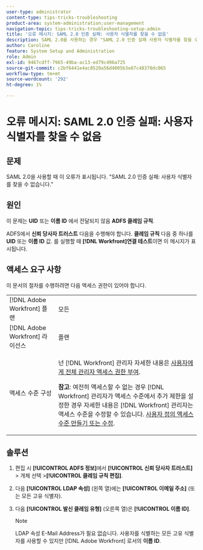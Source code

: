 ```yaml
---
user-type: administrator
content-type: tips-tricks-troubleshooting
product-area: system-administration;user-management
navigation-topic: tips-tricks-troubleshooting-setup-admin
title: '오류 메시지: SAML 2.0 인증 실패: 사용자 식별자를 찾을 수 없음'
description: SAML 2.0을 사용하는 경우 "SAML 2.0 인증 실패 사용자 식별자를 찾을 수 없음" 오류는 ADFS 클레임 규칙에서 UID 또는 NAME ID가 전달되지 않음을 의미합니다. ADFS에서 신뢰 당사자 트러스트에는 UID 또는 NAME ID 값을 전달하는 클레임 규칙이 있어야 합니다. 를 실행할 때 [!DNL Workfront] 연결 테스트. 성공하면 이 메시지가 표시됩니다.
author: Caroline
feature: System Setup and Administration
role: Admin
exl-id: 9467cdff-7965-49ba-ac13-ed79c496a725
source-git-commit: c2bf6441e4ac8520a56d4005b3e87c48370dc065
workflow-type: tm+mt
source-wordcount: '292'
ht-degree: 1%

---
```


# 오류 메시지: SAML 2.0 인증 실패: 사용자 식별자를 찾을 수 없음

## 문제

SAML 2.0을 사용할 때 이 오류가 표시됩니다. &quot;SAML 2.0 인증 실패: 사용자 식별자를 찾을 수 없습니다.&quot;

## 원인

이 문제는 **UID** 또는 **이름 ID** 에서 전달되지 않음 **ADFS 클레임 규칙**.

ADFS에서 **신뢰 당사자 트러스트** 다음을 수행해야 합니다. **클레임 규칙** 다음 중 하나를 **UID** 또는 **이름 ID** 값. 를 실행할 때 **[!DNL Workfront]연결 테스트**&#x200B;이면 이 메시지가 표시됩니다.

## 액세스 요구 사항

이 문서의 절차를 수행하려면 다음 액세스 권한이 있어야 합니다.

<table style="table-layout:auto"> 
 <col> 
 <col> 
 <tbody> 
  <tr> 
   <td role="rowheader">[!DNL Adobe Workfront] 플랜</td> 
   <td>모든</td> 
  </tr> 
  <tr> 
   <td role="rowheader">[!DNL Adobe Workfront] 라이선스</td> 
   <td>플랜</td> 
  </tr> 
  <tr> 
   <td role="rowheader">액세스 수준 구성</td> 
   <td> <p>넌 [!DNL Workfront] 관리자 자세한 내용은 <a href="../../administration-and-setup/add-users/configure-and-grant-access/grant-a-user-full-administrative-access.md" class="MCXref xref">사용자에게 전체 관리자 액세스 권한 부여</a>.</p> <p><b>참고</b>: 여전히 액세스할 수 없는 경우 [!DNL Workfront] 관리자가 액세스 수준에서 추가 제한을 설정한 경우 자세한 내용은 [!DNL Workfront] 관리자는 액세스 수준을 수정할 수 있습니다. <a href="../../administration-and-setup/add-users/configure-and-grant-access/create-modify-access-levels.md" class="MCXref xref">사용자 정의 액세스 수준 만들기 또는 수정</a>.</p> </td> 
  </tr> 
 </tbody> 
</table>

## 솔루션

1. 편집 시 **[!UICONTROL ADFS 정보]**&#x200B;에서 **[!UICONTROL 신뢰 당사자 트러스트]** > 개체 선택 >**[!UICONTROL 클레임 규칙 편집]**.

1. 다음 **[!UICONTROL LDAP 속성]** (왼쪽 열)에는 **[!UICONTROL 이메일 주소]** (또는 모든 고유 식별자).

1. 다음 **[!UICONTROL 발신 클레임 유형]** (오른쪽 열)은 **[!UICONTROL 이름 ID]**.

   >[!NOTE]
   >
   >LDAP 속성 E-Mail Address가 필요 없습니다. 사용자를 식별하는 모든 고유 식별자를 사용할 수 있지만 [!DNL Adobe Workfront] 로서의 **이름 ID**.
